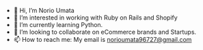 - 👋 Hi, I’m Norio Umata
- 👀 I’m interested in working with Ruby on Rails and Shopify
- 🌱 I’m currently learning Python.
- 💞️ I’m looking to collaborate on eCommerce brands and Startups.
- 📫 How to reach me: My email is norioumata96727@gmail.com

<!---
agilitynorioumata/agilitynorioumata is a ✨ special ✨ repository because its `README.md` (this file) appears on your GitHub profile.
You can click the Preview link to take a look at your changes.
--->
